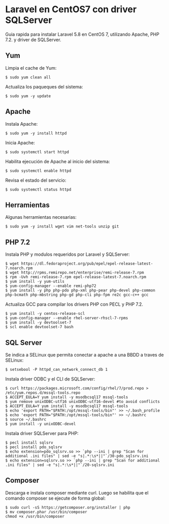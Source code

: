 # Laravel en CentOS7 con driver SQLServer

Guia rapida para instalar Laravel 5.8 en CentOS 7, utilizando Apache, PHP 7.2. y driver de SQLServer.

## Yum

Limpia el cache de Yum:

```
$ sudo yum clean all
```

Actualiza los paqueques del sistema:

```
$ sudo yum -y update
```

## Apache

Instala Apache:

```
$ sudo yum -y install httpd
```

Inicia Apache:

```
$ sudo systemctl start httpd
```

Habilita ejecución de Apache al inicio del sistema:

```
$ sudo systemctl enable httpd
```

Revisa el estado del servicio:

```
$ sudo systemctl status httpd
```

## Herramientas

Algunas herramientas necesarias:

```
$ sudo yum -y install wget vim net-tools unzip git 
```

## PHP 7.2

Instala PHP y modulos requeridos por Laravel y SQLServer:

```
$ wget https://dl.fedoraproject.org/pub/epel/epel-release-latest-7.noarch.rpm
$ wget http://rpms.remirepo.net/enterprise/remi-release-7.rpm
$ rpm -Uvh remi-release-7.rpm epel-release-latest-7.noarch.rpm
$ yum install -y yum-utils
$ yum-config-manager --enable remi-php72
$ yum install -y php php-pdo php-xml php-pear php-devel php-common php-bcmath php-mbstring php-gd php-cli php-fpm re2c gcc-c++ gcc
```

Actualiza GCC para compilar los drivers PHP con PECL y PHP 7.2.

```
$ yum install -y centos-release-scl
$ yum-config-manager --enable rhel-server-rhscl-7-rpms
$ yum install -y devtoolset-7
$ scl enable devtoolset-7 bash
```

## SQL Server

Se indica a SELinux que permita conectar a apache a una BBDD a traves de SELinux:

```
$ setsebool -P httpd_can_network_connect_db 1
```

Instala driver ODBC y el CLI de SQLServer:

```
$ curl https://packages.microsoft.com/config/rhel/7/prod.repo > /etc/yum.repos.d/mssql-tools.repo
$ ACCEPT_EULA=Y yum install -y msodbcsql17 mssql-tools
$ yum remove unixODBC-utf16 unixODBC-utf16-devel #to avoid conflicts
$ ACCEPT_EULA=Y yum install -y msodbcsql17 mssql-tools
$ echo 'export PATH="$PATH:/opt/mssql-tools/bin"' >> ~/.bash_profile
$ echo 'export PATH="$PATH:/opt/mssql-tools/bin"' >> ~/.bashrc
$ source ~/.bashrc
$ yum install -y unixODBC-devel
 ```
 
Instala driver SQLServer para PHP:
 
 ```
$ pecl install sqlsrv
$ pecl install pdo_sqlsrv
$ echo extension=pdo_sqlsrv.so >> `php --ini | grep "Scan for additional .ini files" | sed -e "s|.*:\s*||"`/30-pdo_sqlsrv.ini
$ echo extension=sqlsrv.so >> `php --ini | grep "Scan for additional .ini files" | sed -e "s|.*:\s*||"`/20-sqlsrv.ini
 ```

## Composer

Descarga e instala composer mediante curl. Luego se habilita que el comando composer se ejecute de forma global:

```
$ sudo curl -sS https://getcomposer.org/installer | php
$ mv composer.phar /usr/bin/composer
chmod +x /usr/bin/composer
```

